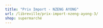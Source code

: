 ```yaml
---
title: "Prix Import - NZENG AYONG"
url: /libreville/prix-import-nzeng-ayong-3/
shop: supermarché
---
```

